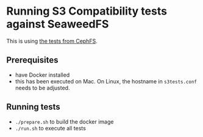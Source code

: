 # Running S3 Compatibility tests against SeaweedFS

This is using [the tests from CephFS](https://github.com/ceph/s3-tests).

## Prerequisites

- have Docker installed
- this has been executed on Mac. On Linux, the hostname in `s3tests.conf`  needs to be adjusted.

## Running tests

- `./prepare.sh` to build the docker image
- `./run.sh` to execute all tests
